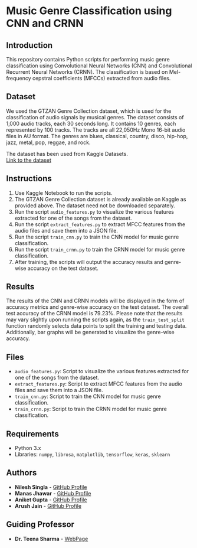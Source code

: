 # Music Genre Classification using CNN and CRNN

## Introduction
This repository contains Python scripts for performing music genre classification using Convolutional Neural Networks (CNN) and Convolutional Recurrent Neural Networks (CRNN). The classification is based on Mel-frequency cepstral coefficients (MFCCs) extracted from audio files.

## Dataset
We used the GTZAN Genre Collection dataset, which is used for the classification of audio signals by musical genres. The dataset consists of 1,000 audio tracks, each 30 seconds long. It contains 10 genres, each represented by 100 tracks. The tracks are all 22,050Hz Mono 16-bit audio files in AU format. The genres are blues, classical, country, disco, hip-hop, jazz, metal, pop, reggae, and rock.

The dataset has been used from Kaggle Datasets.  
[Link to the dataset](https://www.kaggle.com/datasets/carlthome/gtzan-genre-collection)

## Instructions
1. Use Kaggle Notebook to run the scripts.
2. The GTZAN Genre Collection dataset is already available on Kaggle as provided above. The dataset need not be downloaded separately.
3. Run the script `audio_features.py` to visualize the various features extracted for one of the songs from the dataset.
4. Run the script `extract_features.py` to extract MFCC features from the audio files and save them into a JSON file.
5. Run the script `train_cnn.py` to train the CNN model for music genre classification.
6. Run the script `train_crnn.py` to train the CRNN model for music genre classification.
7. After training, the scripts will output the accuracy results and genre-wise accuracy on the test dataset.

## Results
The results of the CNN and CRNN models will be displayed in the form of accuracy metrics and genre-wise accuracy on the test dataset. The overall test accuracy of the CRNN model is 79.23%. Please note that the results may vary slightly upon running the scripts again, as the `train_test_split` function randomly selects data points to split the training and testing data. Additionally, bar graphs will be generated to visualize the genre-wise accuracy.

## Files
- `audio_features.py`: Script to visualize the various features extracted for one of the songs from the dataset.
- `extract_features.py`: Script to extract MFCC features from the audio files and save them into a JSON file.
- `train_cnn.py`: Script to train the CNN model for music genre classification.
- `train_crnn.py`: Script to train the CRNN model for music genre classification.

## Requirements
- Python 3.x
- Libraries: `numpy`, `librosa`, `matplotlib`, `tensorflow`, `keras`, `sklearn`

## Authors
- **Nilesh Singla** - [GitHub Profile](https://github.com/s-n-27)
- **Manas Jhawar** - [GitHub Profile](https://github.com/Jhawar04manas)
- **Aniket Gupta** - [GitHub Profile](https://github.com/aniket-gupta91)
- **Arush Jain** - [GitHub Profile](https://github.com/arushjain609)

## Guiding Professor
- **Dr. Teena Sharma** - [WebPage](https://fac.iitg.ac.in/teena/studentactivities.html)

